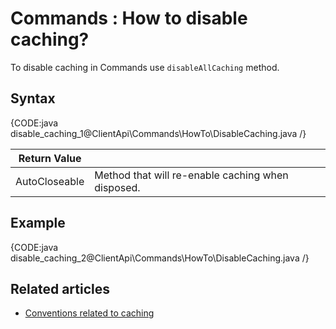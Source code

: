 # Commands : How to disable caching?

To disable caching in Commands use `disableAllCaching` method.

## Syntax

{CODE:java disable_caching_1@ClientApi\Commands\HowTo\DisableCaching.java /}

| Return Value | |
| ------------- | ----- |
| AutoCloseable | Method that will re-enable caching when disposed. |

## Example

{CODE:java disable_caching_2@ClientApi\Commands\HowTo\DisableCaching.java /}

## Related articles

- [Conventions related to caching](../../configuration/conventions/caching)  